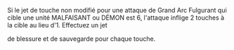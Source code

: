 Si le jet de touche non modifié pour
une attaque de Grand Arc Fulgurant
qui cible une unité MALFAISANT ou
DÉMON est 6, l'attaque inflige 2 touches
à la cible au lieu d'1. Effectuez un jet

de blessure et de sauvegarde pour
chaque touche.